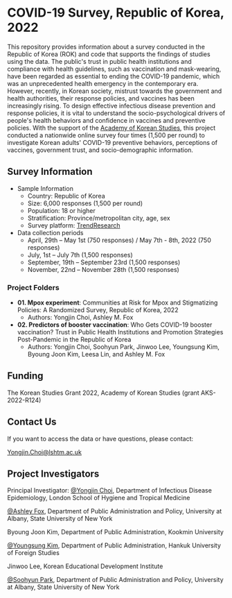 # COVID-19 Survey, Republic of Korea, 2022

This repository provides information about a survey conducted in the Republic of Korea (ROK) and code that supports the findings of studies using the data. The public's trust in public health institutions and compliance with health guidelines, such as vaccination and mask-wearing, have been regarded as essential to ending the COVID-19 pandemic, which was an unprecedented health emergency in the contemporary era. However, recently, in Korean society, mistrust towards the government and health authorities, their response policies, and vaccines has been increasingly rising. To design effective infectious disease prevention and response policies, it is vital to understand the socio-psychological drivers of people's health behaviors and confidence in vaccines and preventive policies. With the support of the [Academy of Korean Studies](http://intl.aks.ac.kr/english/index.do), this project conducted a nationwide online survey four times (1,500 per round) to investigate Korean adults' COVID-19 preventive behaviors, perceptions of vaccines, government trust, and socio-demographic information.

## Survey Information

* Sample Information
  * Country: Republic of Korea
  * Size: 6,000 responses (1,500 per round)
  * Population: 18 or higher  
  * Stratification: Province/metropolitan city, age, sex
  * Survey platform: [TrendResearch](www.trendmr.com)
* Data collection periods
  * April, 29th – May 1st (750 responses) / May 7th - 8th, 2022 (750 responses)
  * July, 1st – July 7th (1,500 responses)
  * September, 19th – September 23rd (1,500 responses)
  * November, 22nd – November 28th (1,500 responses)


### Project Folders

* **01. Mpox experiment**: Communities at Risk for Mpox and Stigmatizing Policies: A Randomized Survey, Republic of Korea, 2022
	* Authors: Yongjin Choi, Ashley M. Fox
* **02. Predictors of booster vaccination**: Who Gets COVID-19 booster vaccination? Trust in Public Health Institutions and Promotion Strategies Post-Pandemic in the Republic of Korea
	* Authors: Yongjin Choi, Soohyun Park, Jinwoo Lee, Youngsung Kim, Byoung Joon Kim, Leesa Lin, and Ashley M. Fox

## Funding

The Korean Studies Grant 2022, Academy of Korean Studies (grant AKS-2022-R124)

## Contact Us

If you want to access the data or have questions, please contact:

[Yongjin.Choi@lshtm.ac.uk](Yongjin.Choi@lshtm.ac.uk)


## Project Investigators

Principal Investigator: [@Yongjin Choi](https://twitter.com/TheYongjinChoi), Department of Infectious Disease Epidemiology, London School of Hygiene and Tropical Medicine

[@Ashley Fox](https://twitter.com/ashfoxly), Department of Public Administration and Policy, University at Albany, State University of New York

Byoung Joon Kim, Department of Public Administration, Kookmin University

[@Youngsung Kim](https://twitter.com/@Youngsung_Kim), Department of Public Administration, Hankuk University of Foreign Studies

Jinwoo Lee, Korean Educational Development Institute

[@Soohyun Park](https://twitter.com/@Youngsung_Kim), Department of Public Administration and Policy, University at Albany, State University of New York

